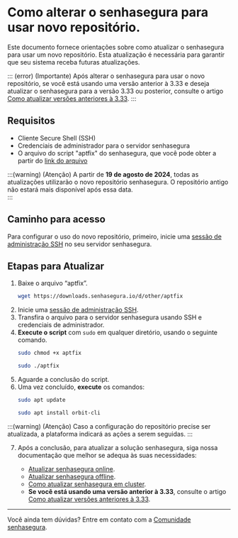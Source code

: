 # Como alterar o senhasegura para usar novo repositório.

Este documento fornece orientações sobre como atualizar o senhasegura para usar um novo repositório. Esta atualização é necessária para garantir que seu sistema receba futuras atualizações.

::: (error) (Importante)
Após alterar o senhasegura para usar o novo repositório, se você está usando uma versão anterior à 3.33 e deseja atualizar o senhasegura para a versão 3.33 ou posterior, consulte o artigo [Como atualizar versões anteriores à 3.33](/v3-33/docs/pt/how-to-update-senhasegura-in-stages).
:::

## Requisitos

- Cliente Secure Shell (SSH)  
- Credenciais de administrador para o servidor senhasegura  
- O arquivo do script "aptfix" do senhasegura, que você pode obter a partir do [link do arquivo](https://downloads.senhasegura.io/d/other/aptfix)

:::(warning) (Atenção)
A partir de **19 de agosto de 2024**, todas as atualizações utilizarão o novo repositório senhasegura. O repositório antigo não estará mais disponível após essa data.  
:::

## Caminho para acesso

Para configurar o uso do novo repositório, primeiro, inicie uma [sessão de administração SSH](https://docs.senhasegura.io/docs/administration-ssh-access) no seu servidor senhasegura.

## Etapas para Atualizar

1. Baixe o arquivo “aptfix”.  
    ```bash
    wget https://downloads.senhasegura.io/d/other/aptfix
    ```
2. Inicie uma [sessão de administração SSH](/v3-33/docs/administration-ssh-access).  
3. Transfira o arquivo para o servidor senhasegura usando SSH e credenciais de administrador.  
4. **Execute o script** com `sudo` em qualquer diretório, usando o seguinte comando.  
    ```bash
    sudo chmod +x aptfix
    ```
    ```bash
    sudo ./aptfix
    ```
5. Aguarde a conclusão do script.  
6. Uma vez concluído, **execute** os comandos:
    ```bash
    sudo apt update
    ```
    ```bash
    sudo apt install orbit-cli
    ```
:::(warning) (Atenção)
Caso a configuração do repositório precise ser atualizada, a plataforma indicará as ações a serem seguidas.
:::

7. Após a conclusão, para atualizar a solução senhasegura, siga nossa documentação que melhor se adequa às suas necessidades:

    - [Atualizar senhasegura online](/v3-33/docs/pt/installation-how-to-update-senhasegura-online).
    - [Atualizar senhasegura offline](/v3-33/docs/pt/how-to-update-senhasegura-offline).
    - [Como atualizar senhasegura em cluster](/v3-33/docs/pt/installation-how-to-update-cluster).
    - **Se você está usando uma versão anterior à 3.33**, consulte o artigo [Como atualizar versões anteriores à 3.33](/v3-33/docs/pt/how-to-update-senhasegura-in-stages).

* * *

Você ainda tem dúvidas? Entre em contato com a [Comunidade senhasegura](https://community.senhasegura.io/).

